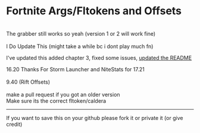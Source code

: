 # Fortnite Args/Fltokens and Offsets

<!--I may update the offsets each update now instead the args-->
<br>
The grabber still works so yeah (version 1 or 2 will work fine)
<br><br>
I Do Update This (might take a while bc i dont play much fn)
<br>

I've updated this added chapter 3, fixed some issues, [updated the README](https://github.com/zinx-YT/Fortnite-Fltokens-and-offsets/blob/main/Fltokens/README.md)

16.20 Thanks For Storm Launcher and NiteStats for 17.21
<br>
<br>
9.40 (Rift Offsets)
<br><br>
make a pull request if you got an older version
<br>
Make sure its the correct fltoken/caldera
<br>
- - - - - - - - - - - - - -
If you want to save this on your github please fork it or private it (or give credit)
